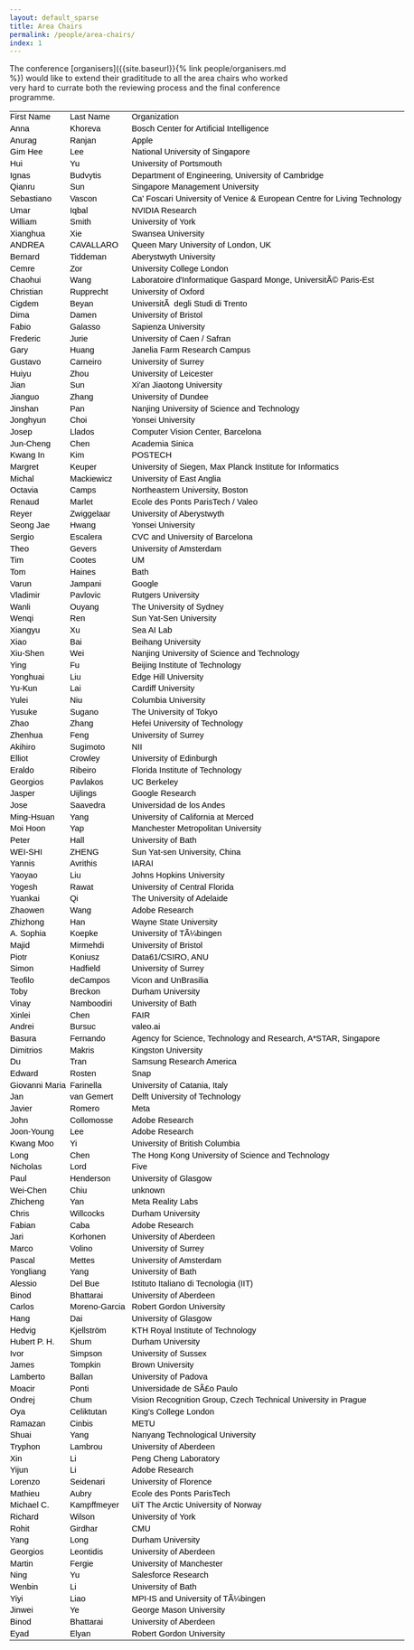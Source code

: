 ```yaml
---
layout: default_sparse
title: Area Chairs
permalink: /people/area-chairs/
index: 1
---
```


The conference [organisers]({{site.baseurl}}{% link people/organisers.md %}) would like to extend their gradititude to all the area chairs who worked very hard to currate both the reviewing process and the final conference programme.

<style id="MetaReviewers-20231102-1_10037_Styles">
<!--table
	{mso-displayed-decimal-separator:"\.";
	mso-displayed-thousand-separator:"\,";}
@page
	{margin:.75in .7in .75in .7in;
	mso-header-margin:.3in;
	mso-footer-margin:.3in;}
tr
	{mso-height-source:auto;}
col
	{mso-width-source:auto;}
br
	{mso-data-placement:same-cell;}
.style0
	{mso-number-format:General;
	text-align:general;
	vertical-align:bottom;
	white-space:nowrap;
	mso-rotate:0;
	mso-background-source:auto;
	mso-pattern:auto;
	color:black;
	font-size:11.0pt;
	font-weight:400;
	font-style:normal;
	text-decoration:none;
	font-family:Calibri, sans-serif;
	mso-font-charset:0;
	border:none;
	mso-protection:locked visible;
	mso-style-name:Normal;
	mso-style-id:0;}
td
	{mso-style-parent:style0;
	padding-top:1px;
	padding-right:1px;
	padding-left:1px;
	mso-ignore:padding;
	color:black;
	font-size:11.0pt;
	font-weight:400;
	font-style:normal;
	text-decoration:none;
	font-family:Calibri, sans-serif;
	mso-font-charset:0;
	mso-number-format:General;
	text-align:general;
	vertical-align:bottom;
	border:none;
	mso-background-source:auto;
	mso-pattern:auto;
	mso-protection:locked visible;
	white-space:nowrap;
	mso-rotate:0;}
-->
</style>

<!--[if !excel]>&nbsp;&nbsp;<![endif]-->
<!--The following information was generated by Microsoft Excel's Publish as Web
Page wizard.-->
<!--If the same item is republished from Excel, all information between the DIV
tags will be replaced.-->
<!----------------------------->
<!--START OF OUTPUT FROM EXCEL PUBLISH AS WEB PAGE WIZARD -->
<!----------------------------->

<div id="MetaReviewers-20231102-1_10037" align=center x:publishsource="Excel">

<table border=0 cellpadding=0 cellspacing=0 width=699 style='border-collapse:
 collapse;table-layout:fixed;width:524pt'>
 <col width=113 style='mso-width-source:userset;mso-width-alt:3626;width:85pt'>
 <col width=124 style='mso-width-source:userset;mso-width-alt:3968;width:93pt'>
 <col width=391 style='mso-width-source:userset;mso-width-alt:12501;width:293pt'>
 <col width=71 style='width:53pt'>
 <tr height=20 style='height:15.0pt'>
  <td height=20 width=113 style='height:15.0pt;width:85pt'>First Name</td>
  <td width=124 style='width:93pt'>Last Name</td>
  <td width=391 style='width:293pt'>Organization</td>
  <td width=71 style='width:53pt'></td>
 </tr>
 <tr height=20 style='height:15.0pt'>
  <td height=20 style='height:15.0pt'>Anna<span
  style='mso-spacerun:yes'> </span></td>
  <td>Khoreva</td>
  <td>Bosch Center for Artificial Intelligence</td>
  <td></td>
 </tr>
 <tr height=20 style='height:15.0pt'>
  <td height=20 style='height:15.0pt'>Anurag</td>
  <td>Ranjan</td>
  <td>Apple</td>
  <td></td>
 </tr>
 <tr height=20 style='height:15.0pt'>
  <td height=20 style='height:15.0pt'>Gim Hee</td>
  <td>Lee</td>
  <td>National University of Singapore</td>
  <td></td>
 </tr>
 <tr height=20 style='height:15.0pt'>
  <td height=20 style='height:15.0pt'>Hui</td>
  <td>Yu</td>
  <td>University of Portsmouth</td>
  <td></td>
 </tr>
 <tr height=20 style='height:15.0pt'>
  <td height=20 style='height:15.0pt'>Ignas</td>
  <td>Budvytis</td>
  <td>Department of Engineering, University of Cambridge</td>
  <td></td>
 </tr>
 <tr height=20 style='height:15.0pt'>
  <td height=20 style='height:15.0pt'>Qianru</td>
  <td>Sun</td>
  <td>Singapore Management University</td>
  <td></td>
 </tr>
 <tr height=20 style='height:15.0pt'>
  <td height=20 style='height:15.0pt'>Sebastiano</td>
  <td>Vascon</td>
  <td colspan=2 style='mso-ignore:colspan'>Ca' Foscari University of Venice
  &amp; European Centre for Living Technology</td>
 </tr>
 <tr height=20 style='height:15.0pt'>
  <td height=20 style='height:15.0pt'>Umar</td>
  <td>Iqbal</td>
  <td>NVIDIA Research</td>
  <td></td>
 </tr>
 <tr height=20 style='height:15.0pt'>
  <td height=20 style='height:15.0pt'>William</td>
  <td>Smith</td>
  <td>University of York</td>
  <td></td>
 </tr>
 <tr height=20 style='height:15.0pt'>
  <td height=20 style='height:15.0pt'>Xianghua</td>
  <td>Xie</td>
  <td>Swansea University</td>
  <td></td>
 </tr>
 <tr height=20 style='height:15.0pt'>
  <td height=20 style='height:15.0pt'>ANDREA</td>
  <td>CAVALLARO</td>
  <td>Queen Mary University of London, UK</td>
  <td></td>
 </tr>
 <tr height=20 style='height:15.0pt'>
  <td height=20 style='height:15.0pt'>Bernard</td>
  <td>Tiddeman</td>
  <td>Aberystwyth University</td>
  <td></td>
 </tr>
 <tr height=20 style='height:15.0pt'>
  <td height=20 style='height:15.0pt'>Cemre</td>
  <td>Zor</td>
  <td>University College London</td>
  <td></td>
 </tr>
 <tr height=20 style='height:15.0pt'>
  <td height=20 style='height:15.0pt'>Chaohui</td>
  <td>Wang</td>
  <td colspan=2 style='mso-ignore:colspan'>Laboratoire d'Informatique Gaspard
  Monge, UniversitÃ© Paris-Est</td>
 </tr>
 <tr height=20 style='height:15.0pt'>
  <td height=20 style='height:15.0pt'>Christian</td>
  <td>Rupprecht</td>
  <td>University of Oxford</td>
  <td></td>
 </tr>
 <tr height=20 style='height:15.0pt'>
  <td height=20 style='height:15.0pt'>Cigdem</td>
  <td>Beyan</td>
  <td>UniversitÃ&nbsp; degli Studi di Trento</td>
  <td></td>
 </tr>
 <tr height=20 style='height:15.0pt'>
  <td height=20 style='height:15.0pt'>Dima</td>
  <td>Damen</td>
  <td>University of Bristol</td>
  <td></td>
 </tr>
 <tr height=20 style='height:15.0pt'>
  <td height=20 style='height:15.0pt'>Fabio</td>
  <td>Galasso</td>
  <td>Sapienza University</td>
  <td></td>
 </tr>
 <tr height=20 style='height:15.0pt'>
  <td height=20 style='height:15.0pt'>Frederic<span
  style='mso-spacerun:yes'> </span></td>
  <td>Jurie</td>
  <td>University of Caen / Safran</td>
  <td></td>
 </tr>
 <tr height=20 style='height:15.0pt'>
  <td height=20 style='height:15.0pt'>Gary</td>
  <td>Huang</td>
  <td>Janelia Farm Research Campus</td>
  <td></td>
 </tr>
 <tr height=20 style='height:15.0pt'>
  <td height=20 style='height:15.0pt'>Gustavo</td>
  <td>Carneiro</td>
  <td>University of Surrey</td>
  <td></td>
 </tr>
 <tr height=20 style='height:15.0pt'>
  <td height=20 style='height:15.0pt'>Huiyu</td>
  <td>Zhou</td>
  <td>University of Leicester</td>
  <td></td>
 </tr>
 <tr height=20 style='height:15.0pt'>
  <td height=20 style='height:15.0pt'>Jian</td>
  <td>Sun</td>
  <td>Xi'an Jiaotong University</td>
  <td></td>
 </tr>
 <tr height=20 style='height:15.0pt'>
  <td height=20 style='height:15.0pt'>Jianguo</td>
  <td>Zhang</td>
  <td>University of Dundee</td>
  <td></td>
 </tr>
 <tr height=20 style='height:15.0pt'>
  <td height=20 style='height:15.0pt'>Jinshan</td>
  <td>Pan</td>
  <td>Nanjing University of Science and Technology</td>
  <td></td>
 </tr>
 <tr height=20 style='height:15.0pt'>
  <td height=20 style='height:15.0pt'>Jonghyun</td>
  <td>Choi</td>
  <td>Yonsei University</td>
  <td></td>
 </tr>
 <tr height=20 style='height:15.0pt'>
  <td height=20 style='height:15.0pt'>Josep</td>
  <td>Llados</td>
  <td>Computer Vision Center, Barcelona</td>
  <td></td>
 </tr>
 <tr height=20 style='height:15.0pt'>
  <td height=20 style='height:15.0pt'>Jun-Cheng</td>
  <td>Chen</td>
  <td>Academia Sinica</td>
  <td></td>
 </tr>
 <tr height=20 style='height:15.0pt'>
  <td height=20 style='height:15.0pt'>Kwang In</td>
  <td>Kim</td>
  <td>POSTECH</td>
  <td></td>
 </tr>
 <tr height=20 style='height:15.0pt'>
  <td height=20 style='height:15.0pt'>Margret</td>
  <td>Keuper</td>
  <td>University of Siegen, Max Planck Institute for Informatics</td>
  <td></td>
 </tr>
 <tr height=20 style='height:15.0pt'>
  <td height=20 style='height:15.0pt'>Michal</td>
  <td>Mackiewicz</td>
  <td>University of East Anglia</td>
  <td></td>
 </tr>
 <tr height=20 style='height:15.0pt'>
  <td height=20 style='height:15.0pt'>Octavia</td>
  <td>Camps</td>
  <td>Northeastern University, Boston</td>
  <td></td>
 </tr>
 <tr height=20 style='height:15.0pt'>
  <td height=20 style='height:15.0pt'>Renaud</td>
  <td>Marlet</td>
  <td>Ecole des Ponts ParisTech / Valeo</td>
  <td></td>
 </tr>
 <tr height=20 style='height:15.0pt'>
  <td height=20 style='height:15.0pt'>Reyer</td>
  <td>Zwiggelaar</td>
  <td>University of Aberystwyth</td>
  <td></td>
 </tr>
 <tr height=20 style='height:15.0pt'>
  <td height=20 style='height:15.0pt'>Seong Jae</td>
  <td>Hwang</td>
  <td>Yonsei University</td>
  <td></td>
 </tr>
 <tr height=20 style='height:15.0pt'>
  <td height=20 style='height:15.0pt'>Sergio</td>
  <td>Escalera</td>
  <td>CVC and University of Barcelona</td>
  <td></td>
 </tr>
 <tr height=20 style='height:15.0pt'>
  <td height=20 style='height:15.0pt'>Theo</td>
  <td>Gevers</td>
  <td>University of Amsterdam</td>
  <td></td>
 </tr>
 <tr height=20 style='height:15.0pt'>
  <td height=20 style='height:15.0pt'>Tim</td>
  <td>Cootes</td>
  <td>UM</td>
  <td></td>
 </tr>
 <tr height=20 style='height:15.0pt'>
  <td height=20 style='height:15.0pt'>Tom</td>
  <td>Haines</td>
  <td>Bath</td>
  <td></td>
 </tr>
 <tr height=20 style='height:15.0pt'>
  <td height=20 style='height:15.0pt'>Varun</td>
  <td>Jampani</td>
  <td>Google</td>
  <td></td>
 </tr>
 <tr height=20 style='height:15.0pt'>
  <td height=20 style='height:15.0pt'>Vladimir</td>
  <td>Pavlovic</td>
  <td>Rutgers University</td>
  <td></td>
 </tr>
 <tr height=20 style='height:15.0pt'>
  <td height=20 style='height:15.0pt'>Wanli</td>
  <td>Ouyang</td>
  <td>The University of Sydney</td>
  <td></td>
 </tr>
 <tr height=20 style='height:15.0pt'>
  <td height=20 style='height:15.0pt'>Wenqi</td>
  <td>Ren</td>
  <td>Sun Yat-Sen University</td>
  <td></td>
 </tr>
 <tr height=20 style='height:15.0pt'>
  <td height=20 style='height:15.0pt'>Xiangyu</td>
  <td>Xu</td>
  <td>Sea AI Lab</td>
  <td></td>
 </tr>
 <tr height=20 style='height:15.0pt'>
  <td height=20 style='height:15.0pt'>Xiao</td>
  <td>Bai</td>
  <td>Beihang University</td>
  <td></td>
 </tr>
 <tr height=20 style='height:15.0pt'>
  <td height=20 style='height:15.0pt'>Xiu-Shen</td>
  <td>Wei</td>
  <td>Nanjing University of Science and Technology</td>
  <td></td>
 </tr>
 <tr height=20 style='height:15.0pt'>
  <td height=20 style='height:15.0pt'>Ying</td>
  <td>Fu</td>
  <td>Beijing Institute of Technology</td>
  <td></td>
 </tr>
 <tr height=20 style='height:15.0pt'>
  <td height=20 style='height:15.0pt'>Yonghuai</td>
  <td>Liu<span style='mso-spacerun:yes'> </span></td>
  <td>Edge Hill University</td>
  <td></td>
 </tr>
 <tr height=20 style='height:15.0pt'>
  <td height=20 style='height:15.0pt'>Yu-Kun</td>
  <td>Lai</td>
  <td>Cardiff University</td>
  <td></td>
 </tr>
 <tr height=20 style='height:15.0pt'>
  <td height=20 style='height:15.0pt'>Yulei</td>
  <td>Niu</td>
  <td>Columbia University</td>
  <td></td>
 </tr>
 <tr height=20 style='height:15.0pt'>
  <td height=20 style='height:15.0pt'>Yusuke</td>
  <td>Sugano</td>
  <td>The University of Tokyo</td>
  <td></td>
 </tr>
 <tr height=20 style='height:15.0pt'>
  <td height=20 style='height:15.0pt'>Zhao</td>
  <td>Zhang</td>
  <td>Hefei University of Technology</td>
  <td></td>
 </tr>
 <tr height=20 style='height:15.0pt'>
  <td height=20 style='height:15.0pt'>Zhenhua</td>
  <td>Feng</td>
  <td>University of Surrey</td>
  <td></td>
 </tr>
 <tr height=20 style='height:15.0pt'>
  <td height=20 style='height:15.0pt'>Akihiro</td>
  <td>Sugimoto</td>
  <td>NII</td>
  <td></td>
 </tr>
 <tr height=20 style='height:15.0pt'>
  <td height=20 style='height:15.0pt'>Elliot</td>
  <td>Crowley</td>
  <td>University of Edinburgh</td>
  <td></td>
 </tr>
 <tr height=20 style='height:15.0pt'>
  <td height=20 style='height:15.0pt'>Eraldo<span
  style='mso-spacerun:yes'> </span></td>
  <td>Ribeiro</td>
  <td>Florida Institute of Technology</td>
  <td></td>
 </tr>
 <tr height=20 style='height:15.0pt'>
  <td height=20 style='height:15.0pt'>Georgios</td>
  <td>Pavlakos</td>
  <td>UC Berkeley</td>
  <td></td>
 </tr>
 <tr height=20 style='height:15.0pt'>
  <td height=20 style='height:15.0pt'>Jasper</td>
  <td>Uijlings</td>
  <td>Google Research</td>
  <td></td>
 </tr>
 <tr height=20 style='height:15.0pt'>
  <td height=20 style='height:15.0pt'>Jose</td>
  <td>Saavedra</td>
  <td>Universidad de los Andes</td>
  <td></td>
 </tr>
 <tr height=20 style='height:15.0pt'>
  <td height=20 style='height:15.0pt'>Ming-Hsuan</td>
  <td>Yang</td>
  <td>University of California at Merced</td>
  <td></td>
 </tr>
 <tr height=20 style='height:15.0pt'>
  <td height=20 style='height:15.0pt'>Moi Hoon</td>
  <td>Yap</td>
  <td>Manchester Metropolitan University</td>
  <td></td>
 </tr>
 <tr height=20 style='height:15.0pt'>
  <td height=20 style='height:15.0pt'>Peter</td>
  <td>Hall</td>
  <td>University of Bath</td>
  <td></td>
 </tr>
 <tr height=20 style='height:15.0pt'>
  <td height=20 style='height:15.0pt'>WEI-SHI</td>
  <td>ZHENG</td>
  <td>Sun Yat-sen University, China</td>
  <td></td>
 </tr>
 <tr height=20 style='height:15.0pt'>
  <td height=20 style='height:15.0pt'>Yannis</td>
  <td>Avrithis</td>
  <td>IARAI</td>
  <td></td>
 </tr>
 <tr height=20 style='height:15.0pt'>
  <td height=20 style='height:15.0pt'>Yaoyao</td>
  <td>Liu</td>
  <td>Johns Hopkins University</td>
  <td></td>
 </tr>
 <tr height=20 style='height:15.0pt'>
  <td height=20 style='height:15.0pt'>Yogesh</td>
  <td>Rawat</td>
  <td>University of Central Florida</td>
  <td></td>
 </tr>
 <tr height=20 style='height:15.0pt'>
  <td height=20 style='height:15.0pt'>Yuankai</td>
  <td>Qi</td>
  <td>The University of Adelaide</td>
  <td></td>
 </tr>
 <tr height=20 style='height:15.0pt'>
  <td height=20 style='height:15.0pt'>Zhaowen</td>
  <td>Wang</td>
  <td>Adobe Research</td>
  <td></td>
 </tr>
 <tr height=20 style='height:15.0pt'>
  <td height=20 style='height:15.0pt'>Zhizhong</td>
  <td>Han</td>
  <td>Wayne State University</td>
  <td></td>
 </tr>
 <tr height=20 style='height:15.0pt'>
  <td height=20 style='height:15.0pt'>A. Sophia</td>
  <td>Koepke</td>
  <td>University of TÃ¼bingen</td>
  <td></td>
 </tr>
 <tr height=20 style='height:15.0pt'>
  <td height=20 style='height:15.0pt'>Majid</td>
  <td>Mirmehdi</td>
  <td>University of Bristol</td>
  <td></td>
 </tr>
 <tr height=20 style='height:15.0pt'>
  <td height=20 style='height:15.0pt'>Piotr</td>
  <td>Koniusz</td>
  <td>Data61/CSIRO, ANU</td>
  <td></td>
 </tr>
 <tr height=20 style='height:15.0pt'>
  <td height=20 style='height:15.0pt'>Simon</td>
  <td>Hadfield</td>
  <td>University of Surrey</td>
  <td></td>
 </tr>
 <tr height=20 style='height:15.0pt'>
  <td height=20 style='height:15.0pt'>Teofilo</td>
  <td>deCampos</td>
  <td>Vicon and UnBrasilia</td>
  <td></td>
 </tr>
 <tr height=20 style='height:15.0pt'>
  <td height=20 style='height:15.0pt'>Toby</td>
  <td>Breckon</td>
  <td>Durham University</td>
  <td></td>
 </tr>
 <tr height=20 style='height:15.0pt'>
  <td height=20 style='height:15.0pt'>Vinay</td>
  <td>Namboodiri</td>
  <td>University of Bath</td>
  <td></td>
 </tr>
 <tr height=20 style='height:15.0pt'>
  <td height=20 style='height:15.0pt'>Xinlei</td>
  <td>Chen</td>
  <td>FAIR</td>
  <td></td>
 </tr>
 <tr height=20 style='height:15.0pt'>
  <td height=20 style='height:15.0pt'>Andrei</td>
  <td>Bursuc</td>
  <td>valeo.ai</td>
  <td></td>
 </tr>
 <tr height=20 style='height:15.0pt'>
  <td height=20 style='height:15.0pt'>Basura</td>
  <td>Fernando</td>
  <td colspan=2 style='mso-ignore:colspan'>Agency for Science, Technology and
  Research, A*STAR, Singapore</td>
 </tr>
 <tr height=20 style='height:15.0pt'>
  <td height=20 style='height:15.0pt'>Dimitrios</td>
  <td>Makris</td>
  <td>Kingston University</td>
  <td></td>
 </tr>
 <tr height=20 style='height:15.0pt'>
  <td height=20 style='height:15.0pt'>Du</td>
  <td>Tran</td>
  <td>Samsung Research America</td>
  <td></td>
 </tr>
 <tr height=20 style='height:15.0pt'>
  <td height=20 style='height:15.0pt'>Edward</td>
  <td>Rosten</td>
  <td>Snap</td>
  <td></td>
 </tr>
 <tr height=20 style='height:15.0pt'>
  <td height=20 style='height:15.0pt'>Giovanni Maria</td>
  <td>Farinella</td>
  <td>University of Catania, Italy</td>
  <td></td>
 </tr>
 <tr height=20 style='height:15.0pt'>
  <td height=20 style='height:15.0pt'>Jan</td>
  <td>van Gemert</td>
  <td>Delft University of Technology</td>
  <td></td>
 </tr>
 <tr height=20 style='height:15.0pt'>
  <td height=20 style='height:15.0pt'>Javier</td>
  <td>Romero</td>
  <td>Meta</td>
  <td></td>
 </tr>
 <tr height=20 style='height:15.0pt'>
  <td height=20 style='height:15.0pt'>John</td>
  <td>Collomosse</td>
  <td>Adobe Research</td>
  <td></td>
 </tr>
 <tr height=20 style='height:15.0pt'>
  <td height=20 style='height:15.0pt'>Joon-Young</td>
  <td>Lee</td>
  <td>Adobe Research</td>
  <td></td>
 </tr>
 <tr height=20 style='height:15.0pt'>
  <td height=20 style='height:15.0pt'>Kwang Moo</td>
  <td>Yi</td>
  <td>University of British Columbia</td>
  <td></td>
 </tr>
 <tr height=20 style='height:15.0pt'>
  <td height=20 style='height:15.0pt'>Long</td>
  <td>Chen</td>
  <td>The Hong Kong University of Science and Technology</td>
  <td></td>
 </tr>
 <tr height=20 style='height:15.0pt'>
  <td height=20 style='height:15.0pt'>Nicholas</td>
  <td>Lord</td>
  <td>Five</td>
  <td></td>
 </tr>
 <tr height=20 style='height:15.0pt'>
  <td height=20 style='height:15.0pt'>Paul</td>
  <td>Henderson</td>
  <td>University of Glasgow</td>
  <td></td>
 </tr>
 <tr height=20 style='height:15.0pt'>
  <td height=20 style='height:15.0pt'>Wei-Chen</td>
  <td>Chiu</td>
  <td>unknown</td>
  <td></td>
 </tr>
 <tr height=20 style='height:15.0pt'>
  <td height=20 style='height:15.0pt'>Zhicheng</td>
  <td>Yan</td>
  <td>Meta Reality Labs</td>
  <td></td>
 </tr>
 <tr height=20 style='height:15.0pt'>
  <td height=20 style='height:15.0pt'>Chris</td>
  <td>Willcocks</td>
  <td>Durham University</td>
  <td></td>
 </tr>
 <tr height=20 style='height:15.0pt'>
  <td height=20 style='height:15.0pt'>Fabian</td>
  <td>Caba</td>
  <td>Adobe Research</td>
  <td></td>
 </tr>
 <tr height=20 style='height:15.0pt'>
  <td height=20 style='height:15.0pt'>Jari</td>
  <td>Korhonen</td>
  <td>University of Aberdeen</td>
  <td></td>
 </tr>
 <tr height=20 style='height:15.0pt'>
  <td height=20 style='height:15.0pt'>Marco</td>
  <td>Volino</td>
  <td>University of Surrey</td>
  <td></td>
 </tr>
 <tr height=20 style='height:15.0pt'>
  <td height=20 style='height:15.0pt'>Pascal</td>
  <td>Mettes</td>
  <td>University of Amsterdam</td>
  <td></td>
 </tr>
 <tr height=20 style='height:15.0pt'>
  <td height=20 style='height:15.0pt'>Yongliang</td>
  <td>Yang</td>
  <td>University of Bath</td>
  <td></td>
 </tr>
 <tr height=20 style='height:15.0pt'>
  <td height=20 style='height:15.0pt'>Alessio</td>
  <td>Del Bue</td>
  <td>Istituto Italiano di Tecnologia (IIT)</td>
  <td></td>
 </tr>
 <tr height=20 style='height:15.0pt'>
  <td height=20 style='height:15.0pt'>Binod</td>
  <td>Bhattarai</td>
  <td>University of Aberdeen</td>
  <td></td>
 </tr>
 <tr height=20 style='height:15.0pt'>
  <td height=20 style='height:15.0pt'>Carlos</td>
  <td>Moreno-Garcia</td>
  <td>Robert Gordon University</td>
  <td></td>
 </tr>
 <tr height=20 style='height:15.0pt'>
  <td height=20 style='height:15.0pt'>Hang</td>
  <td>Dai</td>
  <td>University of Glasgow</td>
  <td></td>
 </tr>
 <tr height=20 style='height:15.0pt'>
  <td height=20 style='height:15.0pt'>Hedvig</td>
  <td>Kjellström</td>
  <td>KTH Royal Institute of Technology</td>
  <td></td>
 </tr>
 <tr height=20 style='height:15.0pt'>
  <td height=20 style='height:15.0pt'>Hubert P. H.</td>
  <td>Shum</td>
  <td>Durham University</td>
  <td></td>
 </tr>
 <tr height=20 style='height:15.0pt'>
  <td height=20 style='height:15.0pt'>Ivor</td>
  <td>Simpson</td>
  <td>University of Sussex</td>
  <td></td>
 </tr>
 <tr height=20 style='height:15.0pt'>
  <td height=20 style='height:15.0pt'>James</td>
  <td>Tompkin</td>
  <td>Brown University</td>
  <td></td>
 </tr>
 <tr height=20 style='height:15.0pt'>
  <td height=20 style='height:15.0pt'>Lamberto</td>
  <td>Ballan</td>
  <td>University of Padova</td>
  <td></td>
 </tr>
 <tr height=20 style='height:15.0pt'>
  <td height=20 style='height:15.0pt'>Moacir</td>
  <td>Ponti</td>
  <td>Universidade de SÃ£o Paulo</td>
  <td></td>
 </tr>
 <tr height=20 style='height:15.0pt'>
  <td height=20 style='height:15.0pt'>Ondrej</td>
  <td>Chum</td>
  <td>Vision Recognition Group, Czech Technical University in Prague</td>
  <td></td>
 </tr>
 <tr height=20 style='height:15.0pt'>
  <td height=20 style='height:15.0pt'>Oya</td>
  <td>Celiktutan</td>
  <td>King's College London</td>
  <td></td>
 </tr>
 <tr height=20 style='height:15.0pt'>
  <td height=20 style='height:15.0pt'>Ramazan</td>
  <td>Cinbis</td>
  <td>METU</td>
  <td></td>
 </tr>
 <tr height=20 style='height:15.0pt'>
  <td height=20 style='height:15.0pt'>Shuai</td>
  <td>Yang</td>
  <td>Nanyang Technological University</td>
  <td></td>
 </tr>
 <tr height=20 style='height:15.0pt'>
  <td height=20 style='height:15.0pt'>Tryphon</td>
  <td>Lambrou</td>
  <td>University of Aberdeen</td>
  <td></td>
 </tr>
 <tr height=20 style='height:15.0pt'>
  <td height=20 style='height:15.0pt'>Xin</td>
  <td>Li</td>
  <td>Peng Cheng Laboratory</td>
  <td></td>
 </tr>
 <tr height=20 style='height:15.0pt'>
  <td height=20 style='height:15.0pt'>Yijun</td>
  <td>Li</td>
  <td>Adobe Research</td>
  <td></td>
 </tr>
 <tr height=20 style='height:15.0pt'>
  <td height=20 style='height:15.0pt'>Lorenzo</td>
  <td>Seidenari</td>
  <td>University of Florence</td>
  <td></td>
 </tr>
 <tr height=20 style='height:15.0pt'>
  <td height=20 style='height:15.0pt'>Mathieu</td>
  <td>Aubry</td>
  <td>Ecole des Ponts ParisTech</td>
  <td></td>
 </tr>
 <tr height=20 style='height:15.0pt'>
  <td height=20 style='height:15.0pt'>Michael C.</td>
  <td>Kampffmeyer</td>
  <td>UiT The Arctic University of Norway</td>
  <td></td>
 </tr>
 <tr height=20 style='height:15.0pt'>
  <td height=20 style='height:15.0pt'>Richard</td>
  <td>Wilson</td>
  <td>University of York</td>
  <td></td>
 </tr>
 <tr height=20 style='height:15.0pt'>
  <td height=20 style='height:15.0pt'>Rohit</td>
  <td>Girdhar</td>
  <td>CMU</td>
  <td></td>
 </tr>
 <tr height=20 style='height:15.0pt'>
  <td height=20 style='height:15.0pt'>Yang</td>
  <td>Long</td>
  <td>Durham University</td>
  <td></td>
 </tr>
 <tr height=20 style='height:15.0pt'>
  <td height=20 style='height:15.0pt'>Georgios</td>
  <td>Leontidis</td>
  <td>University of Aberdeen</td>
  <td></td>
 </tr>
 <tr height=20 style='height:15.0pt'>
  <td height=20 style='height:15.0pt'>Martin</td>
  <td>Fergie</td>
  <td>University of Manchester</td>
  <td></td>
 </tr>
 <tr height=20 style='height:15.0pt'>
  <td height=20 style='height:15.0pt'>Ning</td>
  <td>Yu</td>
  <td>Salesforce Research</td>
  <td></td>
 </tr>
 <tr height=20 style='height:15.0pt'>
  <td height=20 style='height:15.0pt'>Wenbin</td>
  <td>Li</td>
  <td>University of Bath</td>
  <td></td>
 </tr>
 <tr height=20 style='height:15.0pt'>
  <td height=20 style='height:15.0pt'>Yiyi</td>
  <td>Liao</td>
  <td>MPI-IS and University of TÃ¼bingen</td>
  <td></td>
 </tr>
 <tr height=20 style='height:15.0pt'>
  <td height=20 style='height:15.0pt'>Jinwei</td>
  <td>Ye</td>
  <td>George Mason University</td>
  <td></td>
 </tr>
 <tr height=20 style='height:15.0pt'>
  <td height=20 style='height:15.0pt'>Binod</td>
  <td>Bhattarai</td>
  <td>University of Aberdeen</td>
  <td></td>
 </tr>
 <tr height=20 style='height:15.0pt'>
  <td height=20 style='height:15.0pt'>Eyad</td>
  <td>Elyan</td>
  <td>Robert Gordon University</td>
  <td></td>
 </tr>
 <tr height=0 style='display:none'>
  <td width=113 style='width:85pt'></td>
  <td width=124 style='width:93pt'></td>
  <td width=391 style='width:293pt'></td>
  <td width=71 style='width:53pt'></td>
 </tr>

</table>

</div>


